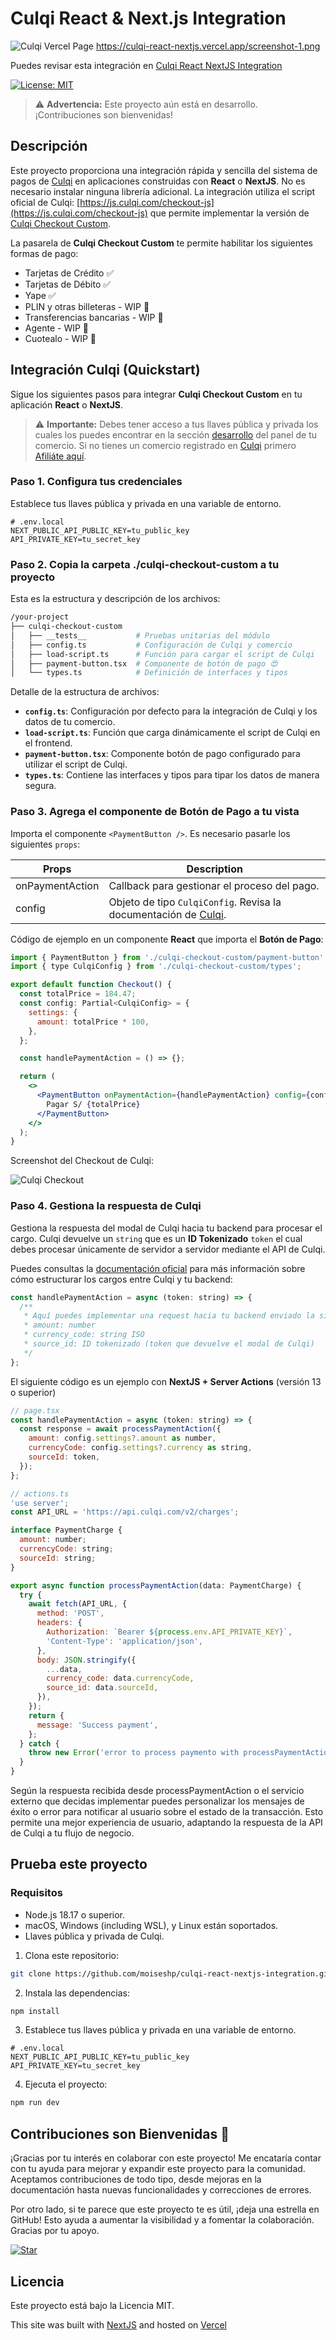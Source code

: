 # Culqi React & Next.js Integration

![Culqi Vercel Page](https://culqi-react-nextjs.vercel.app/screenshot-1.png)
https://culqi-react-nextjs.vercel.app/screenshot-1.png

Puedes revisar esta integración en [Culqi React NextJS Integration](https://culqi-react-nextjs.vercel.app/)

[![License: MIT](https://img.shields.io/badge/License-MIT-green.svg)](LICENSE)

> ⚠️ **Advertencia:** Este proyecto aún está en desarrollo. ¡Contribuciones son bienvenidas!

## Descripción

Este proyecto proporciona una integración rápida y sencilla del sistema de pagos de [Culqi](https://culqi.com) en aplicaciones construidas con **React** o **NextJS**. No es necesario instalar ninguna librería adicional. La integración utiliza el script oficial de Culqi: [https://js.culqi.com/checkout-js](https://js.culqi.com/checkout-js) que permite implementar la versión de [Culqi Checkout Custom](https://docs.culqi.com/es/documentacion/checkout/v4/culqi-checkout-custom/).

La pasarela de **Culqi Checkout Custom** te permite habilitar los siguientes formas de pago:

- Tarjetas de Crédito ✅
- Tarjetas de Débito ✅
- Yape ✅
- PLIN y otras billeteras - WIP 🚧
- Transferencias bancarias - WIP 🚧
- Agente - WIP 🚧
- Cuotealo - WIP 🚧

## Integración Culqi (Quickstart)

Sigue los siguientes pasos para integrar **Culqi Checkout Custom** en tu aplicación **React** o **NextJS**.

> ⚠️ **Importante:** Debes tener acceso a tus llaves pública y privada los cuales los puedes encontrar en la sección [desarrollo](https://mipanel.culqi.com/development/apikeys) del panel de tu comercio. Si no tienes un comercio registrado en [Culqi](https://afiliate.culqi.com/) primero [Afiliáte aquí](https://afiliate.culqi.com/online/step1).

### Paso 1. Configura tus credenciales

Establece tus llaves pública y privada en una variable de entorno.

```env
# .env.local
NEXT_PUBLIC_API_PUBLIC_KEY=tu_public_key
API_PRIVATE_KEY=tu_secret_key
```

### Paso 2. Copia la carpeta ./culqi-checkout-custom a tu proyecto

Esta es la estructura y descripción de los archivos:

```bash
/your-project
├── culqi-checkout-custom
│   ├── __tests__           # Pruebas unitarias del módulo
│   ├── config.ts           # Configuración de Culqi y comercio
│   ├── load-script.ts      # Función para cargar el script de Culqi
│   ├── payment-button.tsx  # Componente de botón de pago 😍
│   └── types.ts            # Definición de interfaces y tipos
```

Detalle de la estructura de archivos:

- **`config.ts`**: Configuración por defecto para la integración de Culqi y los datos de tu comercio.
- **`load-script.ts`**: Función que carga dinámicamente el script de Culqi en el frontend.
- **`payment-button.tsx`**: Componente botón de pago configurado para utilizar el script de Culqi.
- **`types.ts`**: Contiene las interfaces y tipos para tipar los datos de manera segura.

### Paso 3. Agrega el componente de Botón de Pago a tu vista

Importa el componente `<PaymentButton />`. Es necesario pasarle los siguientes `props`:

| Props           | Description                                                                                                                                                                                                       |
| --------------- | ----------------------------------------------------------------------------------------------------------------------------------------------------------------------------------------------------------------- |
| onPaymentAction | Callback para gestionar el proceso del pago.                                                                                                                                                                      |
| config          | Objeto de tipo `CulqiConfig`. Revisa la documentación de [Culqi](https://docs.culqi.com/es/documentacion/checkout/v4/culqi-checkout-custom/#paso-2-configura-el-custom-culqi-checkout-para-tokenizar-la-tarjeta). |

Código de ejemplo en un componente **React** que importa el **Botón de Pago**:

```jsx
import { PaymentButton } from './culqi-checkout-custom/payment-button';
import { type CulqiConfig } from './culqi-checkout-custom/types';

export default function Checkout() {
  const totalPrice = 184.47;
  const config: Partial<CulqiConfig> = {
    settings: {
      amount: totalPrice * 100,
    },
  };

  const handlePaymentAction = () => {};

  return (
    <>
      <PaymentButton onPaymentAction={handlePaymentAction} config={config}>
        Pagar S/ {totalPrice}
      </PaymentButton>
    </>
  );
}
```

Screenshot del Checkout de Culqi:

![Culqi Checkout](https://culqi-react-nextjs.vercel.app/screenshot-3.png)

### Paso 4. Gestiona la respuesta de Culqi

Gestiona la respuesta del modal de Culqi hacia tu backend para procesar el cargo. Culqi devuelve un `string` que es un **ID Tokenizado** `token` el cual debes procesar únicamente de servidor a servidor mediante el API de Culqi.

Puedes consultas la [documentación oficial](https://apidocs.culqi.com/#tag/Cargos/Objeto-cargo) para más información sobre cómo estructurar los cargos entre Culqi y tu backend:

```jsx
const handlePaymentAction = async (token: string) => {
  /**
   * Aquí puedes implementar una request hacia tu backend enviado la siguiente información:
   * amount: number
   * currency_code: string ISO
   * source_id: ID tokenizado (token que devuelve el modal de Culqi)
   */
};
```

El siguiente código es un ejemplo con **NextJS + Server Actions** (versión 13 o superior)

```jsx
// page.tsx
const handlePaymentAction = async (token: string) => {
  const response = await processPaymentAction({
    amount: config.settings?.amount as number,
    currencyCode: config.settings?.currency as string,
    sourceId: token,
  });
};
```

```js
// actions.ts
'use server';
const API_URL = 'https://api.culqi.com/v2/charges';

interface PaymentCharge {
  amount: number;
  currencyCode: string;
  sourceId: string;
}

export async function processPaymentAction(data: PaymentCharge) {
  try {
    await fetch(API_URL, {
      method: 'POST',
      headers: {
        Authorization: `Bearer ${process.env.API_PRIVATE_KEY}`,
        'Content-Type': 'application/json',
      },
      body: JSON.stringify({
        ...data,
        currency_code: data.currencyCode,
        source_id: data.sourceId,
      }),
    });
    return {
      message: 'Success payment',
    };
  } catch {
    throw new Error('error to process paymento with processPaymentAction');
  }
}
```

Según la respuesta recibida desde processPaymentAction o el servicio externo que decidas implementar puedes personalizar los mensajes de éxito o error para notificar al usuario sobre el estado de la transacción. Esto permite una mejor experiencia de usuario, adaptando la respuesta de la API de Culqi a tu flujo de negocio.

## Prueba este proyecto

### Requisitos

- Node.js 18.17 o superior.
- macOS, Windows (including WSL), y Linux están soportados.
- Llaves pública y privada de Culqi.

1. Clona este repositorio:

```bash
git clone https://github.com/moiseshp/culqi-react-nextjs-integration.git
```

2. Instala las dependencias:

```bash
npm install
```

3. Establece tus llaves pública y privada en una variable de entorno.

```env
# .env.local
NEXT_PUBLIC_API_PUBLIC_KEY=tu_public_key
API_PRIVATE_KEY=tu_secret_key
```

4. Ejecuta el proyecto:

```bash
npm run dev
```

## Contribuciones son Bienvenidas 🎉

¡Gracias por tu interés en colaborar con este proyecto! Me encataría contar con tu ayuda para mejorar y expandir este proyecto para la comunidad. Aceptamos contribuciones de todo tipo, desde mejoras en la documentación hasta nuevas funcionalidades y correcciones de errores.

Por otro lado, si te parece que este proyecto te es útil, ¡deja una estrella en GitHub! Esto ayuda a aumentar la visibilidad y a fomentar la colaboración. Gracias por tu apoyo.

[![Star](https://img.shields.io/github/stars/moiseshp/culqi-react-nextjs-integration?style=social)](https://github.com/moiseshp/culqi-react-nextjs-integration)

## Licencia

Este proyecto está bajo la Licencia MIT.

This site was built with [NextJS](https://nextjs.org/) and hosted on [Vercel](https://vercel.com)
